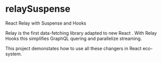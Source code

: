 # relaySuspense
React Relay with Suspense and Hooks

Relay is the first data-fetching library adapted to new React <Suspense>. With Relay Hooks this simplifies GraphQL quering and parallelize streaming.
  
This project demonstates how to use all these changers in React eco-system.  
